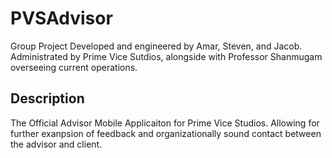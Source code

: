 # PVSAdvisor
Group Project
Developed and engineered by Amar, Steven, and Jacob.
Administrated by Prime Vice Sutdios, alongside with Professor Shanmugam overseeing current operations.

## Description
The Official Advisor Mobile Applicaiton for Prime Vice Studios. Allowing for further exanpsion of feedback and organizationally sound contact between the advisor and client.

